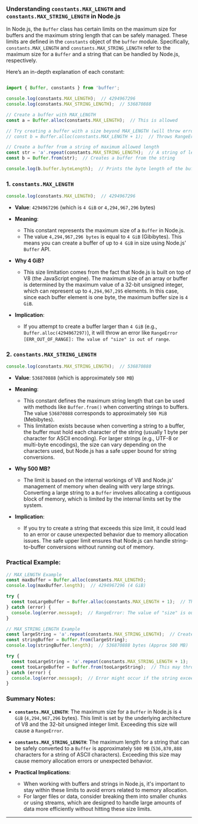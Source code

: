 ### Understanding `constants.MAX_LENGTH` and `constants.MAX_STRING_LENGTH` in Node.js

In Node.js, the `Buffer` class has certain limits on the maximum size for buffers and the maximum string length that can be safely managed. These limits are defined in the `constants` object of the `buffer` module. Specifically, `constants.MAX_LENGTH` and `constants.MAX_STRING_LENGTH` refer to the maximum size for a `Buffer` and a string that can be handled by Node.js, respectively.

Here’s an in-depth explanation of each constant:
```Javascript 

import { Buffer, constants } from 'buffer';

console.log(constants.MAX_LENGTH);  // 4294967296
console.log(constants.MAX_STRING_LENGTH);  // 536870888

// Create a buffer with MAX_LENGTH
const a = Buffer.alloc(constants.MAX_LENGTH);  // This is allowed

// Try creating a buffer with a size beyond MAX_LENGTH (will throw error)
// const b = Buffer.alloc(constants.MAX_LENGTH + 1);  // Throws RangeError

// Create a buffer from a string of maximum allowed length
const str = 'a'.repeat(constants.MAX_STRING_LENGTH);  // A string of length MAX_STRING_LENGTH
const b = Buffer.from(str);  // Creates a buffer from the string

console.log(b.buffer.byteLength);  // Prints the byte length of the buffer
```
### 1. `constants.MAX_LENGTH`

```javascript
console.log(constants.MAX_LENGTH);  // 4294967296
```

- **Value**: `4294967296` (which is `4 GiB` or `4,294,967,296` bytes)
  
- **Meaning**: 
  - This constant represents the maximum size of a `Buffer` in Node.js. 
  - The value `4,294,967,296 bytes` is equal to `4 GiB` (Gibibytes). This means you can create a buffer of up to `4 GiB` in size using Node.js' `Buffer` API.

- **Why 4 GiB?**
  - This size limitation comes from the fact that Node.js is built on top of V8 (the JavaScript engine). The maximum size of an array or buffer is determined by the maximum value of a 32-bit unsigned integer, which can represent up to `4,294,967,295` elements. In this case, since each buffer element is one byte, the maximum buffer size is `4 GiB`.
  
- **Implication**: 
  - If you attempt to create a buffer larger than `4 GiB` (e.g., `Buffer.alloc(4294967297)`), it will throw an error like `RangeError [ERR_OUT_OF_RANGE]: The value of "size" is out of range`.

### 2. `constants.MAX_STRING_LENGTH`

```javascript
console.log(constants.MAX_STRING_LENGTH);  // 536870888
```

- **Value**: `536870888` (which is approximately `500 MB`)

- **Meaning**:
  - This constant defines the maximum string length that can be used with methods like `Buffer.from()` when converting strings to buffers. The value `536870888` corresponds to approximately `500 MiB` (Mebibytes).
  - This limitation exists because when converting a string to a buffer, the buffer must hold each character of the string (usually 1 byte per character for ASCII encoding). For larger strings (e.g., UTF-8 or multi-byte encodings), the size can vary depending on the characters used, but Node.js has a safe upper bound for string conversions.

- **Why 500 MB?**
  - The limit is based on the internal workings of V8 and Node.js' management of memory when dealing with very large strings. Converting a large string to a `Buffer` involves allocating a contiguous block of memory, which is limited by the internal limits set by the system.

- **Implication**: 
  - If you try to create a string that exceeds this size limit, it could lead to an error or cause unexpected behavior due to memory allocation issues. The safe upper limit ensures that Node.js can handle string-to-buffer conversions without running out of memory.

### Practical Example:

```javascript
// MAX_LENGTH Example
const maxBuffer = Buffer.alloc(constants.MAX_LENGTH);
console.log(maxBuffer.length);  // 4294967296 (4 GiB)

try {
  const tooLargeBuffer = Buffer.alloc(constants.MAX_LENGTH + 1);  // This will throw an error
} catch (error) {
  console.log(error.message);  // RangeError: The value of "size" is out of range
}

// MAX_STRING_LENGTH Example
const largeString = 'a'.repeat(constants.MAX_STRING_LENGTH);  // Creates a string of length 536870888
const stringBuffer = Buffer.from(largeString);
console.log(stringBuffer.length);  // 536870888 bytes (Approx 500 MB)

try {
  const tooLargeString = 'a'.repeat(constants.MAX_STRING_LENGTH + 1);  // This will exceed the limit
  const tooLargeBuffer = Buffer.from(tooLargeString);  // This may throw an error
} catch (error) {
  console.log(error.message);  // Error might occur if the string exceeds safe length
}
```

### Summary Notes:

- **`constants.MAX_LENGTH`**: The maximum size for a `Buffer` in Node.js is `4 GiB` (`4,294,967,296` bytes). This limit is set by the underlying architecture of V8 and the 32-bit unsigned integer limit. Exceeding this size will cause a `RangeError`.
  
- **`constants.MAX_STRING_LENGTH`**: The maximum length for a string that can be safely converted to a `Buffer` is approximately `500 MB` (`536,870,888` characters for a string of ASCII characters). Exceeding this size may cause memory allocation errors or unexpected behavior.

- **Practical Implications**:
  - When working with buffers and strings in Node.js, it's important to stay within these limits to avoid errors related to memory allocation.
  - For larger files or data, consider breaking them into smaller chunks or using streams, which are designed to handle large amounts of data more efficiently without hitting these size limits.

---